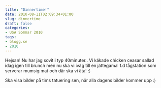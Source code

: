 ```yaml
---
title: "Dinnertime!"
date: 2010-08-11T02:09:34+01:00
slug: dinnertime
draft: false
categories:
- USA Sommar 2010
tags:
- blogg.se
- 2010
---
```

Hejsan! Nu har jag sovit i typ 40minuter.. Vi käkade chicken ceasar sallad idag igen till brunch men nu ska vi iväg till en jättegamal f.d tågstation som serverar mumsig mat och där ska vi äta! :)  
  
  
Ska visa bilder på tims tatuering sen, när alla dagens bilder kommer upp :)